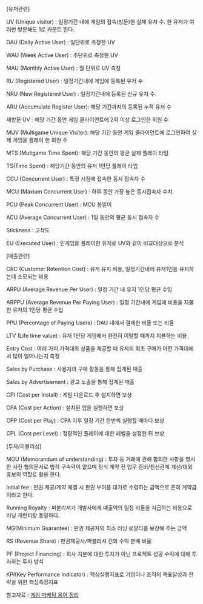 [유저관련]

UV (Unique visitor) : 일정기간 내에 게임의 접속(방문)한 실제 유저 수. 한 유저가 여러번 방문해도 1로 카운트 한다.

DAU (Daily Active User) : 일단위로 측정한 UV

WAU (Week Active User) : 주단위로 측정한 UV

MAU (Monthly Active User) : 월 단위로 UV 측정

RU (Registered User) : 일정기간내에 게임에 등록된 유저 수

NRU (New Registered User) : 일정기간내에 등록된 신규 유저 수.

ARU (Accumulate Register User): 해당 기간까지의 등록된 누적 유저 수

재방문 UV : 해당 기간 동안 게임 클라이언트에 2회 이상 로그인한 회원 수

MUV (Multigame Unique Visitor): 해당 기간 동안 게임 클라이언트에 로그인하여 실제 게임을 플레이 한 회원 수

MTS (Mutigame Time Spent): 해당 기간 동안의 평균 실제 플레이 타임

TS(Time Spent) : 해당기간 동안의 유저 1인당 플레이 타임

CCU (Concurrent User) : 특정 시점에 접속한 동시 접속자 수

MCU (Maxium Concurrent User) : 하루 동안 가장 높은 동시접속자 수치.

PCU (Peak Concurrent User) : MCU 동일어

ACU (Average Concurrent User) : 1일 동안의 평균 동시 접속자 수

Stickness : 고착도

EU (Executed User) : 인게임을 플레이한 유저로 UV와 같이 비교대상으로 분석

[매출관련]

CRC (Customer Retention Cost) : 유저 유지 비용, 일정기간내에 유저1인을 유지하는데 소모되는 비용

ARPU (Average Revenue Per User) : 일정 기간 내 유저 1인당 평균 수입

ARPPU (Average Revenue Per Paying User) : 일정 기간내에 게임에 비용을 지불한 유저의 1인당 평균 수입

PPU (Percentage of Paying Users) : DAU 내에서 결제한 비율 또는 비율

LTV (Life time value) : 유저 1인당 게임에서 완전히 이탈할 때까지 지불하는 비용

Entry Cost : 여러 가지 가격대의 상품을 제공할 때 유저의 최초 구매가 어떤 가격대에서 많이 일어나는지 측정

Sales by Purchase : 사용자의 구매 활동을 통해 집계된 매출

Sales by Advertisement : 광고 노출을 통해 집계된 매출

CPI (Cost per Install) : 게임 다운로드 후 설치하면 보상

CPA (Cost per Action) : 설치된 앱을 실행하면 보상

CPP (Cost per Play) : CPA 이후 일정 기간 한번씩 실행할 때마다 보상

CPL (Cost per Level) : 정량적인 플레이에 대한 레벨을 설정한 뒤 보상

[투자/퍼블리싱]

MOU (Memorandum of understanding) : 투자 등 거래에 관해 합의한 사항을 명시한 사전 협의문서로 법적 구속력이 없으며 정식 계약 전 업무 준비/친선관계 개선/대외 홍보의 역할로 활용 한다.


Initial fee : 판권 제공/계약 체결 시 판권 부여를 대가로 수령하는 금액으로 흔히 계약금이라고 한다.


Running Royalty : 퍼블리셔가 개발사에게 매출액의 일정 비율을 지급하는 비용으로 러닝 개런티랑 동일하다.


MG(Minimum Guarantee) :  판권 제공자의 최소 러닝 로얄티를 보장해 주는 금액


RS (Revenue Share) : 판권제공사/퍼블리셔 간의 수익 분배 비율


PF (Project Financing) : 회사 지분에 대한 투자가 아닌 프로젝트 성공 수익에 대해 투자하는 투자 방식


KPI(Key Performance Indicator) : 핵심실행지표로 기업이나 조직의 목표달성과 전략을 위한 핵심측정지표



참고자료 : [게임 마케팅 용어 정리](https://m.blog.naver.com/jevida/220378821510, "Blog Link")
